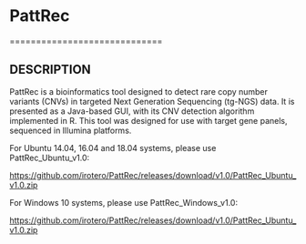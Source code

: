# PattRec
=============================

DESCRIPTION
------------
PattRec is a bioinformatics tool designed to detect rare copy number variants (CNVs) in targeted Next Generation Sequencing (tg-NGS) data. It is presented as a Java-based GUI, with its CNV detection algorithm implemented in R.
This tool was designed for use with target gene panels, sequenced in Illumina platforms.


For Ubuntu 14.04, 16.04 and 18.04 systems, please use PattRec_Ubuntu_v1.0:

https://github.com/irotero/PattRec/releases/download/v1.0/PattRec_Ubuntu_v1.0.zip

For Windows 10 systems, please use PattRec_Windows_v1.0:

https://github.com/irotero/PattRec/releases/download/v1.0/PattRec_Ubuntu_v1.0.zip

